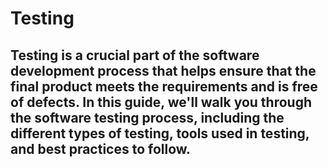 # Testing
## Testing is a crucial part of the software development process that helps ensure that the final product meets the requirements and is free of defects. In this guide, we'll walk you through the software testing process, including the different types of testing, tools used in testing, and best practices to follow.
